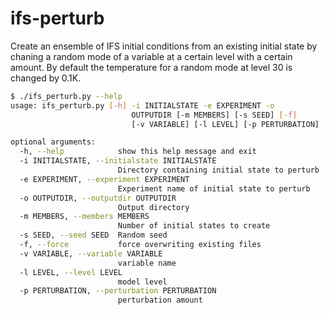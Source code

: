 # ifs-perturb

Create an ensemble of IFS initial conditions from an existing initial state by chaning
a random mode of a variable at a certain level with a certain amount. By default the temperature for a random mode at level 30 is changed by 0.1K.

``` bash
$ ./ifs_perturb.py --help                              
usage: ifs_perturb.py [-h] -i INITIALSTATE -e EXPERIMENT -o
                           OUTPUTDIR [-m MEMBERS] [-s SEED] [-f]
                           [-v VARIABLE] [-l LEVEL] [-p PERTURBATION]

optional arguments:
  -h, --help            show this help message and exit
  -i INITIALSTATE, --initialstate INITIALSTATE
                        Directory containing initial state to perturb
  -e EXPERIMENT, --experiment EXPERIMENT
                        Experiment name of initial state to perturb
  -o OUTPUTDIR, --outputdir OUTPUTDIR
                        Output directory
  -m MEMBERS, --members MEMBERS
                        Number of initial states to create
  -s SEED, --seed SEED  Random seed
  -f, --force           force overwriting existing files
  -v VARIABLE, --variable VARIABLE
                        variable name
  -l LEVEL, --level LEVEL
                        model level
  -p PERTURBATION, --perturbation PERTURBATION
                        perturbation amount
```
